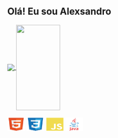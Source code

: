 ## Olá! Eu sou Alexsandro


<a href="https://github.com/O-Alexsandro">
  <img align="center" src="https://github-readme-stats.vercel.app/api?username=O-Alexsandro&show_icons=true&theme=codeSTACKr" />
</a>
<a href="https://github.com/O-Alexsandro">
  <img height="194em" width="100" align="center" src="https://github-readme-stats.vercel.app/api/top-langs/?username=O-Alexsandro&layout=compact&theme=codeSTACKr" />
</a>

<div style="display:inline_block"><br> 
  <img align="center" height="30" width="40" alt="HTML" src="https://raw.githubusercontent.com/devicons/devicon/master/icons/html5/html5-original.svg"/> 
  <img align="center" height="30" width="40" alt="CSS" src="https://raw.githubusercontent.com/devicons/devicon/master/icons/css3/css3-original.svg"/> 
  <img align="center" height="30" width="40" alt="JavaScript" src="https://raw.githubusercontent.com/devicons/devicon/master/icons/javascript/javascript-plain.svg"/> 
  <img align="center" height="30" width="40" alt="JavaScript" src="https://raw.githubusercontent.com/devicons/devicon/master/icons/java/java-original-wordmark.svg"/> 
</div>
 
          

